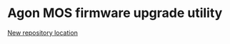 # Agon MOS firmware upgrade utility

[New repository location](https://github.com/envenomator/agon-flash)
